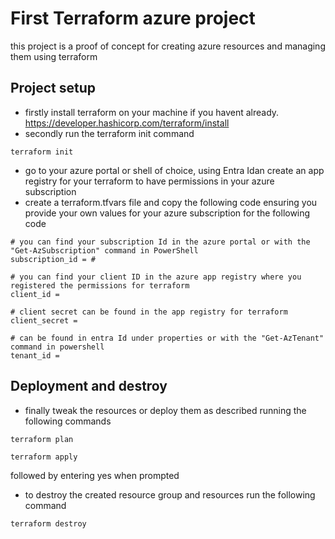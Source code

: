 # First Terraform azure project

this project is a proof of concept for creating azure resources and managing them using terraform

## Project setup

* firstly install terraform on your machine if you havent already. https://developer.hashicorp.com/terraform/install
* secondly run the terraform init command
```
terraform init
```

* go to your azure portal or shell of choice, using Entra Idan create an app registry for your terraform to have permissions in your azure subscription
* create a terraform.tfvars file and copy the following code ensuring you provide your own values for your azure subscription for the following code

```
# you can find your subscription Id in the azure portal or with the "Get-AzSubscription" command in PowerShell
subscription_id = #

# you can find your client ID in the azure app registry where you registered the permissions for terraform
client_id =

# client secret can be found in the app registry for terraform 
client_secret = 

# can be found in entra Id under properties or with the "Get-AzTenant" command in powershell
tenant_id =
```

## Deployment and destroy
* finally tweak the resources or deploy them as described running the following commands

``` 
terraform plan
```

``` 
terraform apply
```
followed by entering yes when prompted

* to destroy the created resource group and resources run the following command
```
terraform destroy
```
